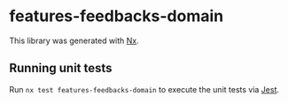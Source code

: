 # features-feedbacks-domain

This library was generated with [Nx](https://nx.dev).

## Running unit tests

Run `nx test features-feedbacks-domain` to execute the unit tests via [Jest](https://jestjs.io).
